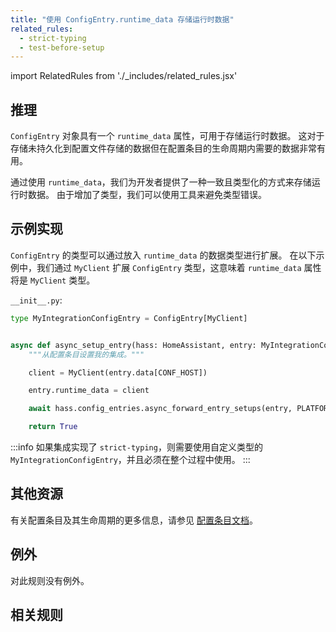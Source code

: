 ```yaml
---
title: "使用 ConfigEntry.runtime_data 存储运行时数据"
related_rules:
  - strict-typing
  - test-before-setup
---
```

import RelatedRules from './_includes/related_rules.jsx'

## 推理

`ConfigEntry` 对象具有一个 `runtime_data` 属性，可用于存储运行时数据。
这对于存储未持久化到配置文件存储的数据但在配置条目的生命周期内需要的数据非常有用。

通过使用 `runtime_data`，我们为开发者提供了一种一致且类型化的方式来存储运行时数据。
由于增加了类型，我们可以使用工具来避免类型错误。

## 示例实现

`ConfigEntry` 的类型可以通过放入 `runtime_data` 的数据类型进行扩展。
在以下示例中，我们通过 `MyClient` 扩展 `ConfigEntry` 类型，这意味着 `runtime_data` 属性将是 `MyClient` 类型。

`__init__.py`:
```python {1,4,9} showLineNumbers
type MyIntegrationConfigEntry = ConfigEntry[MyClient]


async def async_setup_entry(hass: HomeAssistant, entry: MyIntegrationConfigEntry) -> bool:
    """从配置条目设置我的集成。"""

    client = MyClient(entry.data[CONF_HOST])

    entry.runtime_data = client

    await hass.config_entries.async_forward_entry_setups(entry, PLATFORMS)

    return True
```

:::info
如果集成实现了 `strict-typing`，则需要使用自定义类型的 `MyIntegrationConfigEntry`，并且必须在整个过程中使用。
:::

## 其他资源

有关配置条目及其生命周期的更多信息，请参见 [配置条目文档](/docs/config_entries_index)。

## 例外

对此规则没有例外。

## 相关规则

<RelatedRules relatedRules={frontMatter.related_rules}></RelatedRules>